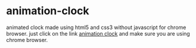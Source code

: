 animation-clock
===============
animated clock made using html5 and css3 without javascript for chrome browser.
just click on the link [animation clock](http://xjzsvvz8d.dev.turbopag.es/) and make sure you are using chrome browser.
